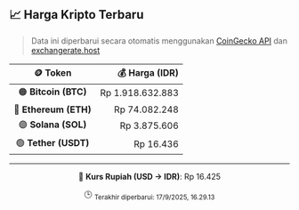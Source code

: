 

<!-- HARGA_KRIPTO -->
## 📈 Harga Kripto Terbaru

> Data ini diperbarui secara otomatis menggunakan [CoinGecko API](https://www.coingecko.com/) dan [exchangerate.host](https://exchangerate.host/)

<div align="center">

| 🪙 Token | 💰 Harga (IDR) |
|:------:|---------------:|
| 🟠 **Bitcoin (BTC)**   | Rp 1.918.632.883 |
| 🔵 **Ethereum (ETH)**  | Rp 74.082.248 |
| 🟣 **Solana (SOL)**    | Rp 3.875.606 |
| 🟢 **Tether (USDT)**   | Rp 16.436 |

---

💱 **Kurs Rupiah (USD → IDR)**: Rp 16.425

🕒 <sub>Terakhir diperbarui: 17/9/2025, 16.29.13</sub>

</div>
<!-- /HARGA_KRIPTO -->